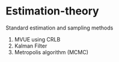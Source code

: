 # Estimation-theory
Standard estimation and sampling methods

1. MVUE using CRLB
2. Kalman Filter
3. Metropolis algorithm (MCMC)
